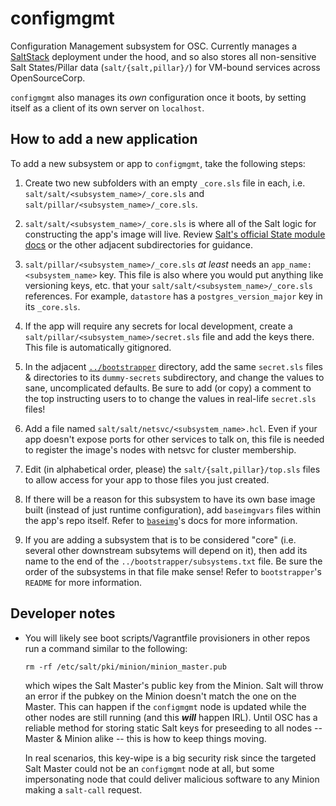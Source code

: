configmgmt
==========

Configuration Management subsystem for OSC. Currently manages a
[SaltStack](https://docs.saltproject.io) deployment under the hood, and so also
stores all non-sensitive Salt States/Pillar data (`salt/{salt,pillar}/`) for
VM-bound services across OpenSourceCorp.

`configmgmt` also manages its *own* configuration once it boots, by setting
itself as a client of its own server on `localhost`.

How to add a new application
----------------------------

To add a new subsystem or app to `configmgmt`, take the following steps:

1. Create two new subfolders with an empty `_core.sls` file in each, i.e.
   `salt/salt/<subsystem_name>/_core.sls` and
   `salt/pillar/<subsystem_name>/_core.sls`.

1. `salt/salt/<subsystem_name>/_core.sls` is where all of the Salt logic for
   constructing the app's image will live. Review [Salt's official State module
   docs](https://docs.saltproject.io/en/latest/ref/states/all/) or the other
   adjacent subdirectories for guidance.

1. `salt/pillar/<subsystem_name>/_core.sls` *at least* needs an `app_name:
   <subsystem_name>` key. This file is also where you would put anything like
   versioning keys, etc. that your `salt/salt/<subsystem_name>/_core.sls`
   references. For example, `datastore` has a `postgres_version_major` key in
   its `_core.sls`.

1. If the app will require any secrets for local development, create a
   `salt/pillar/<subsystem_name>/secret.sls` file and add the keys there. This
   file is automatically gitignored.

1. In the adjacent [`../bootstrapper`](../bootstrapper) directory, add the same
   `secret.sls` files & directories to its `dummy-secrets` subdirectory, and
   change the values to sane, uncomplicated defaults. Be sure to add (or copy) a
   comment to the top instructing users to to change the values in real-life
   `secret.sls` files!

1. Add a file named `salt/salt/netsvc/<subsystem_name>.hcl`. Even if your app
   doesn't expose ports for other services to talk on, this file is needed to
   register the image's nodes with netsvc for cluster membership.

1. Edit (in alphabetical order, please) the `salt/{salt,pillar}/top.sls` files
   to allow access for your app to those files you just created.

1. If there will be a reason for this subsystem to have its own base image built
   (instead of just runtime configuration), add `baseimgvars` files within the
   app's repo itself. Refer to [`baseimg`](../baseimg)'s docs for more
   information.

1. If you are adding a subsystem that is to be considered "core" (i.e. several
   other downstream subsytems will depend on it), then add its name to the end
   of the `../bootstrapper/subsystems.txt` file. Be sure the order of the
   subsystems in that file make sense! Refer to `bootstrapper`'s `README` for
   more information.

Developer notes
---------------

* You will likely see boot scripts/Vagrantfile provisioners in other repos run a
  command similar to the following:

      rm -rf /etc/salt/pki/minion/minion_master.pub

  which wipes the Salt Master's public key from the Minion. Salt will throw an
  error if the pubkey on the Minion doesn't match the one on the Master. This
  can happen if the `configmgmt` node is updated while the other nodes are still
  running (and this ***will*** happen IRL). Until OSC has a reliable method for
  storing static Salt keys for preseeding to all nodes -- Master & Minion alike
  -- this is how to keep things moving.

  In real scenarios, this key-wipe is a big security risk since the targeted
  Salt Master could not be an `configmgmt` node at all, but some impersonating
  node that could deliver malicious software to any Minion making a `salt-call`
  request.

